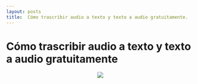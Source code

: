 ```yaml
---
layout: posts
title:  Cómo trascribir audio a texto y texto a audio gratuitamente.
---
```


# Cómo trascribir audio a texto y texto a audio gratuitamente

<p align="center"><img src="https://dirtyc00n.github.io/assets/img/texto-a-voz-overlay.png"></p>


